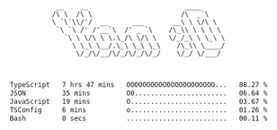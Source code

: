 <div align="center">
<pre><code>
 __    __                        ____      
/\ \  /\ \                      /\  _`\    
\ `\`\\/'/  __      ___       __\ \ \/\ \  
 `\ `\ /' /'__`\  /' _ `\    /\_\\ \ \ \ \ 
   `\ \ \/\ \ \.\_/\ \/\ \   \/_/_\ \ \_\ \
     \ \_\ \__/.\_\ \_\ \_\    /\_\\ \____/
      \/_/\/__/\/_/\/_/\/_/    \/_/ \/___/ 
                                           

</code></pre>

<!--START_SECTION:waka-->

```txt
TypeScript   7 hrs 47 mins   OOOOOOOOOOOOOOOOOOOOOO...   88.27 %
JSON         35 mins         O0.......................   06.64 %
JavaScript   19 mins         O........................   03.67 %
TSConfig     6 mins          o........................   01.26 %
Bash         0 secs          .........................   00.11 %
```

<!--END_SECTION:waka-->
